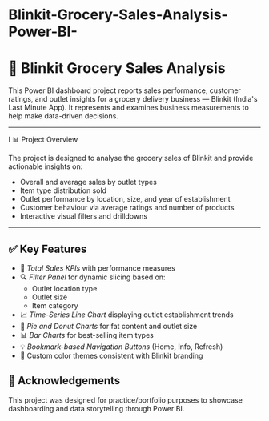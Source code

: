 # Blinkit-Grocery-Sales-Analysis-Power-BI-
# 🛒 Blinkit Grocery Sales Analysis

This Power BI dashboard project reports sales performance, customer ratings, and outlet insights for a grocery delivery business — Blinkit (India's Last Minute App). It represents and examines business measurements to help make data-driven decisions.

---
I 📊 Project Overview

The project is designed to analyse the grocery sales of Blinkit and provide actionable insights on:

- Overall and average sales by outlet types
- Item type distribution sold
- Outlet performance by location, size, and year of establishment
- Customer behaviour via average ratings and number of products
- Interactive visual filters and drilldowns

---

## ✅ Key Features

- 📌 *Total Sales KPIs* with performance measures
- 🔍 *Filter Panel* for dynamic slicing based on:
  - Outlet location type
  - Outlet size
  - Item category
- 📈 *Time-Series Line Chart* displaying outlet establishment trends
- 🥧 *Pie and Donut Charts* for fat content and outlet size
- 📊 *Bar Charts* for best-selling item types
- 💡 *Bookmark-based Navigation Buttons* (Home, Info, Refresh)
- 🎨 Custom color themes consistent with Blinkit branding

## 🤝  Acknowledgements

This project was designed for practice/portfolio purposes to showcase dashboarding and data storytelling through Power BI.
